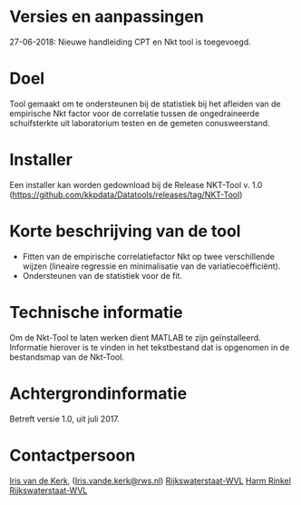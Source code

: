 # Versies en aanpassingen

27-06-2018: Nieuwe handleiding CPT en Nkt tool is toegevoegd.

# Doel

Tool gemaakt om te ondersteunen bij de statistiek bij het afleiden van de empirische Nkt factor voor de correlatie tussen de ongedraineerde schuifsterkte uit laboratorium testen en de gemeten conusweerstand.

# Installer

Een installer kan worden gedownload bij de Release NKT-Tool v. 1.0 (https://github.com/kkpdata/Datatools/releases/tag/NKT-Tool)

# Korte beschrijving van de tool

* Fitten van de empirische correlatiefactor Nkt op twee verschillende wijzen (lineaire regressie en minimalisatie van de variatiecoëfficiënt). 
* Ondersteunen van de statistiek voor de fit. 

# Technische informatie

Om de Nkt-Tool te laten werken dient MATLAB te zijn geïnstalleerd. Informatie hierover is te vinden in het tekstbestand dat is opgenomen in de bestandsmap van de Nkt-Tool.

# Achtergrondinformatie

Betreft versie 1.0, uit juli 2017.

# Contactpersoon
[Iris van de Kerk](https://github.com/orgs/kkpdata/people/IvdK), (Iris.vande.kerk@rws.nl) [Rijkswaterstaat-WVL](https://www.rijkswaterstaat.nl/over-ons/onze-organisatie/organisatiestructuur/water-verkeer-en-leefomgeving/index.aspx)
[Harm Rinkel](harm.rinkel@rws.nl) [Rijkswaterstaat-WVL](https://www.rijkswaterstaat.nl/over-ons/onze-organisatie/organisatiestructuur/water-verkeer-en-leefomgeving/index.aspx)
